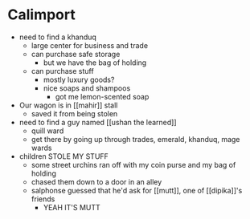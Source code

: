 # Calimport
- need to find a khanduq
	- large center for business and trade
	- can purchase safe storage
		- but we have the bag of holding
	- can purchase stuff
		- mostly luxury goods?
		- nice soaps and shampoos
			- got me lemon-scented soap
- Our wagon is in [[mahir]] stall
	- saved it from being stolen
- need to find a guy named [[ushan the learned]]
	- quill ward
	- get there by going up through trades, emerald, khanduq, mage wards
- children STOLE MY STUFF
	- some street urchins ran off with my coin purse and my bag of holding
	- chased them down to a door in an alley
	- salphonse guessed that he'd ask for [[mutt]], one of [[dipika]]'s friends
		- YEAH IT'S MUTT